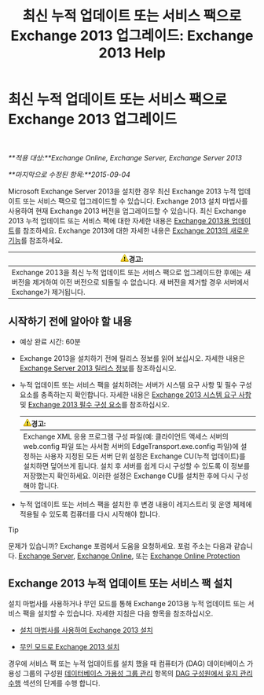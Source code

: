 ﻿---
title: '최신 누적 업데이트 또는 서비스 팩으로 Exchange 2013 업그레이드: Exchange 2013 Help'
TOCTitle: 최신 누적 업데이트 또는 서비스 팩으로 Exchange 2013 업그레이드
ms:assetid: 928a4a0b-0082-4d50-a696-bfaf2782f42d
ms:mtpsurl: https://technet.microsoft.com/ko-kr/library/JJ983803(v=EXCHG.150)
ms:contentKeyID: 52058115
ms.date: 05/22/2018
mtps_version: v=EXCHG.150
ms.translationtype: MT
---

# 최신 누적 업데이트 또는 서비스 팩으로 Exchange 2013 업그레이드

 

_**적용 대상:**Exchange Online, Exchange Server, Exchange Server 2013_

_**마지막으로 수정된 항목:**2015-09-04_

Microsoft Exchange Server 2013을 설치한 경우 최신 Exchange 2013 누적 업데이트 또는 서비스 팩으로 업그레이드할 수 있습니다. Exchange 2013 설치 마법사를 사용하여 현재 Exchange 2013 버전을 업그레이드할 수 있습니다. 최신 Exchange 2013 누적 업데이트 또는 서비스 팩에 대한 자세한 내용은 [Exchange 2013용 업데이트](updates-for-exchange-2013-exchange-2013-help.md)를 참조하세요. Exchange 2013에 대한 자세한 내용은 [Exchange 2013의 새로운 기능](what-s-new-in-exchange-2013-exchange-2013-help.md)를 참조하세요.

<table>
<thead>
<tr class="header">
<th><img src="images/Bb125224.warning(EXCHG.150).gif" title="경고" alt="경고" />경고:</th>
</tr>
</thead>
<tbody>
<tr class="odd">
<td>Exchange 2013을 최신 누적 업데이트 또는 서비스 팩으로 업그레이드한 후에는 새 버전을 제거하여 이전 버전으로 되돌릴 수 없습니다. 새 버전을 제거할 경우 서버에서 Exchange가 제거됩니다.</td>
</tr>
</tbody>
</table>


## 시작하기 전에 알아야 할 내용

  - 예상 완료 시간: 60분

  - Exchange 2013을 설치하기 전에 릴리스 정보를 읽어 보십시오. 자세한 내용은 [Exchange Server 2013 릴리스 정보](release-notes-for-exchange-2013-exchange-2013-help.md)를 참조하십시오.

  - 누적 업데이트 또는 서비스 팩을 설치하려는 서버가 시스템 요구 사항 및 필수 구성 요소를 충족하는지 확인합니다. 자세한 내용은 [Exchange 2013 시스템 요구 사항](exchange-2013-system-requirements-exchange-2013-help.md) 및 [Exchange 2013 필수 구성 요소](exchange-2013-prerequisites-exchange-2013-help.md)를 참조하십시오.
    
    <table>
    <thead>
    <tr class="header">
    <th><img src="images/Bb125224.warning(EXCHG.150).gif" title="경고" alt="경고" />경고:</th>
    </tr>
    </thead>
    <tbody>
    <tr class="odd">
    <td>Exchange XML 응용 프로그램 구성 파일(예: 클라이언트 액세스 서버의 web.config 파일 또는 사서함 서버의 EdgeTransport.exe.config 파일)에 설정하는 사용자 지정된 모든 서버 단위 설정은 Exchange CU(누적 업데이트)를 설치하면 덮어쓰게 됩니다. 설치 후 서버를 쉽게 다시 구성할 수 있도록 이 정보를 저장했는지 확인하세요. 이러한 설정은 Exchange CU를 설치한 후에 다시 구성해야 합니다.</td>
    </tr>
    </tbody>
    </table>


  - 누적 업데이트 또는 서비스 팩을 설치한 후 변경 내용이 레지스트리 및 운영 체제에 적용될 수 있도록 컴퓨터를 다시 시작해야 합니다.


> [!TIP]
> 문제가 있습니까? Exchange 포럼에서 도움을 요청하세요. 포럼 주소는 다음과 같습니다. <A href="https://go.microsoft.com/fwlink/p/?linkid=60612">Exchange Server</A>, <A href="https://go.microsoft.com/fwlink/p/?linkid=267542">Exchange Online</A>, 또는 <A href="https://go.microsoft.com/fwlink/p/?linkid=285351">Exchange Online Protection</A>



## Exchange 2013 누적 업데이트 또는 서비스 팩 설치

설치 마법사를 사용하거나 무인 모드를 통해 Exchange 2013용 누적 업데이트 또는 서비스 팩을 설치할 수 있습니다. 자세한 지침은 다음 항목을 참조하십시오.

  - [설치 마법사를 사용하여 Exchange 2013 설치](install-exchange-2013-using-the-setup-wizard-exchange-2013-help.md)

  - [무인 모드로 Exchange 2013 설치](install-exchange-2013-using-unattended-mode-exchange-2013-help.md)

경우에 서비스 팩 또는 누적 업데이트를 설치 했을 때 컴퓨터가 (DAG) 데이터베이스 가용성 그룹의 구성원 [데이터베이스 가용성 그룹 관리](managing-database-availability-groups-exchange-2013-help.md) 항목의 [DAG 구성원에서 유지 관리 수행](managing-database-availability-groups-exchange-2013-help.md) 섹션의 단계를 수행 합니다.

